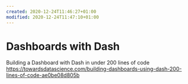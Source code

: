 ```yaml
---
created: 2020-12-24T11:46:27+01:00
modified: 2020-12-24T11:47:10+01:00
---
```


# Dashboards with Dash

Building a Dashboard with Dash in under 200 lines of code
https://towardsdatascience.com/building-dashboards-using-dash-200-lines-of-code-ae0be08d805b